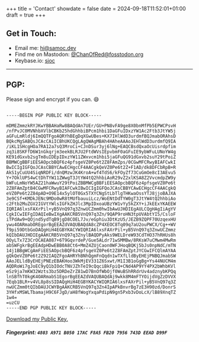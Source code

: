+++
title = 'Contact'
showdate = false
date = 2024-09-18T11:52:01+01:00
draft = true
+++
## Get in Touch:

* Email me: [hi@samoc.dev](mailto:hi@samoc.dev)
* Find me on Mastodon: [@ChanOfRed@fosstodon.org](https://fosstodon.org/@ChanOfRed)
* Keybase.io: [sjoc](https://keybase.io/sjoc)

---

## PGP: 

Please sign and encrypt if you can. :smile:

```

-----BEGIN PGP PUBLIC KEY BLOCK-----

mDMEZmmzkRYJKwYBBAHaRw8BAQdAn7UEr/GU+PN8vFA9ge8X0bnMfPb5EPWCPsvH
/nfPvJC0MVNhbXVlbCBKb25hdGhhbiBPcm1hbi1DaGFuIDxzYW1Ac2Ftb3JtYW5j
aGFuLmRldj6ImQQTFgoAQRYhBEgDqXGwUBes+KX7IHlWdD3urdmfBQJmabORAhsD
BQkcMgSABQsJCAcCAiICBhUKCQgLAgQWAgMBAh4HAheAAAoJEHlWdD3urdmfQ9IA
/iKL1SHcgHOa7RA12a7sQ3MroCi+CJnDSur3yj6lNg+EAQCBsdQxaOcUisrdpfim
zq3i8SKFfD6W1nGkqrjm3eekBLRJU2FtdWVsIEpvbmF0aGFuIE9ybWFuLUNoYW4g
KE91dGxvb2sgTm8uIDEpIDxzYW11ZWxvcm1hbi5jaGFuQG91dGxvb2suY29tPoiZ
BBMWCgBBFiEESAOpcbBQF6z4pfsgeVZ0Pe6t2Z8FAmZps/0CGwMFCRwyBIAFCwkI
BwICIgIGFQoJCAsCBBYCAwECHgcCF4AACgkQeVZ0Pe6t2Z+F1AD/dk8DFCbRpB+R
AkS1yCuUU4SiqNRDFi/dnQMzwJK4KroA+wf4TdS6/kFOyZf73CuGmOe8cI3AEvu5
Y+7OklUPS4wCtDhTYW11ZWwgT3JtYW4tQ2hhbiAoR29vZ2xlKSA8Z2VvcmdpZW9y
bWFuLmNoYW5AZ21haWwuY29tPoiZBBMWCgBBFiEESAOpcbBQF6z4pfsgeVZ0Pe6t
2Z8FAmZptB4CGwMFCRwyBIAFCwkIBwICIgIGFQoJCAsCBBYCAwECHgcCF4AACgkQ
eVZ0Pe6t2Z84pAD+O9E14x5ylOT0Gx5TXYCNgStLbTlgTHKwaOssYTJ8jjoBAJXA
3e9CSf+KMDkJENc9MDo0wR8tMUfbauuiLcz/WoENtDdTYW0gT3JtYW4tQ2hhbiAo
c2Ftb2MuZGV2IGVtYWlsIGFkZHJlc3MpIDxoaUBzYW1vYy5kZXY+iJkEExYKAEEW
IQRIA6lxsFAXrPil+yB5VnQ97q3ZnwUCZmm0hwIbAwUJHDIEgAULCQgHAgIiAgYV
CgkICwIEFgIDAQIeBwIXgAAKCRB5VnQ97q3Zn/9QAP9roHN3tpUVAbtYI5/CsloF
iTPdAw9+QOjnd5ydTqB9jgD8COEL7Jv/eGphiu3DtKzU5/JEZB9ZQPF70UzqexHU
ywu4OARmabOREgorBgEEAZdVAQUBAQdA8cZP4XEOC8Tq09q7aU2ouPWCX/Cg++WV
f9pi59DtbGoDAQgHiH4EGBYKACYWIQRIA6lxsFAXrPil+yB5VnQ97q3ZnwUCZmmz
kQIbDAUJHDIEgAAKCRB5VnQ97q3ZnylBAQDPyAks9WELDreW93CdTHO37hRHUs8h
OOyLTx7Z3CrOCAEA087+6T9GqvrdeP/Gue5ALdr71wSMMBw/8RKsW7uCMwm4MwRm
abSWFgkrBgEEAdpHDwEBB0A8Ct6+MmZ4ZUjCaon0WFJHoqBQKj5bJs0npNdC/mTN
14j1BBgWCgAmFiEESAOpcbBQF6z4pfsgeVZ0Pe6t2Z8FAmZptJYCGwIFCQlmAYAA
gQkQeVZ0Pe6t2Z92IAQZFgoAHRYhBNhQgmFnQqdn1wTXfLldByEHEjPNBQJmabSW
AAoJELldByEHEjPNEzEBAKHoo3WkMjEV331Z6Sxwt/M1I3B1oGgBg+Ys44NUCM4m
AQDRoWi7gJoEC9yQ1bIOdcTNVJZhTeI9cQqciBkFpiQ+CNd4AP9YY4PX2bWhbKVl
eSz9ja7mKW32Wzts3bz5DRDeZrZ81wD7BnOfWbOjf0WuBShRRdrUv4adznybKPQq
lnSBfhT0kgK4OARmabS1EgorBgEEAZdVAQUBAQdAj9wkk8M4mFTYOijdVgZzDVVX
7Eqb1BLR+v4VL8p8sSIDAQgHiH4EGBYKACYWIQRIA6lxsFAXrPil+yB5VnQ97q3Z
nwUCZmm0tQIbDAUJCWYBgAAKCRB5VnQ97q3Zn4IpAPkBnvrBg7zE3H90zd/DonrS
3YHfxMSWLTbamajH9C6FJgD/aH8fWogYxqaPdipN9gn5Pxb3vDoLcX/lB89XnqTZ
1w4=
=uzCU
-----END PGP PUBLIC KEY BLOCK-----
```

[Download my Public Key.](https://suphotos.samoc.dev/pgp7956743DEEADD99F.pub)
##### Fingerprint: `4803 A971 B050 17AC F8A5 FB20 7956 743D EEAD D99F`